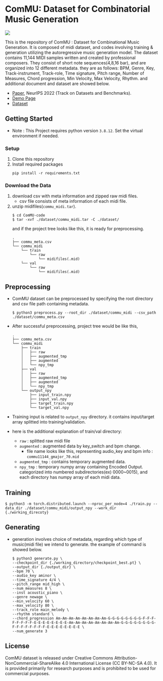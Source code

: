 # ComMU: Dataset for Combinatorial Music Generation

![](https://velog.velcdn.com/images/crosstar1228/post/0d2ed81f-06df-46fe-bfcb-8e5729eab6dc/image.png)

This is the repository of ComMU : Dataset for Combinational Music Generation. It is composed of midi dataset, and codes involving training & generation utilizing the autoregressive music generation model. The dataset contains 11,144 MIDI samples written and created by professional composers.
They consist of short note sequences(4,8,16 bar), and are organized into 12 different metadata. they are as follows: BPM, Genre, Key, Track-instrument, Track-role, Time signature, Pitch range, Number of Measures, Chord progression, Min Velocity, Max Velocity, Rhythm.
and additional document and dataset are showed below.
- [Paper](https://openreview.net/pdf?id=Jq3uTzLg9se), NeurIPS 2022 (Track on Datasets and Benchmarks).
- [Demo Page](https://pozalabs.github.io/ComMU/)
- [Dataset](https://github.com/POZAlabs/ComMU-code/tree/master/dataset)

## Getting Started
- Note : This Project requires python version `3.8.12`. Set the virtual environment if needed.
### Setup
1. Clone this repository
2. Install required packages
    ```
    pip install -r requirements.txt
    ```
### Download the Data
1. download csv with meta information and zipped raw midi files.
   - csv file consists of meta information of each midi file.
2. unzip midifiles(`commu_midi.tar`).
    ```
    $ cd ComMU-code
    $ tar -xvf ./dataset/commu_midi.tar -C ./dataset/
    ```
    and if the project tree looks like this, it is ready for preprocessing. 
    ```
    .
    ├── commu_meta.csv
    └── commu_midi
        └── train
            └── raw
                └── midifiles(.mid)
        └── val
            └── raw
                └── midifiles(.mid)
    ``` 

## Preprocessing
- ComMU dataset can be preprocessed by specifying the root directory and csv file path containing metadata.
    ```
    $ python3 preprocess.py --root_dir ./dataset/commu_midi --csv_path ./dataset/commu_meta.csv
    ```

- After successful preprocessing, project tree would be like this,
    ```
    .
    ├── commu_meta.csv
    └── commu_midi
        ├── train
        │   ├── raw
        │   ├── augmented_tmp
        │   ├── augmented
        │   └── npy_tmp
        ├── val
        │   ├── raw
        │   ├── augmented_tmp
        │   ├── augmented
        │   └── npy_tmp
        └── output_npy
            ├── input_train.npy
            ├── input_val.npy
            ├── target_train.npy
            └── target_val.npy
    ```
- Training input is related to `output_npy` directory. it contains input/target array splitted into training/validation.
- here is the additional explanation of train/val directory: 
  - `raw` : splitted raw midi file
  - `augmented` : augmented data by key_switch and bpm change. 
    - file name looks like this, representing audio_key and bpm info : `commu11144_gmajor_70.mid`
  - `augmented_tmp` : contains temporary augmented data.
  - `npy_tmp` : temporary numpy array containing Encoded Output. categorized into numbered subdirectories(ex) 0000~0015), and each directory has numpy array of each midi data.


## Training
```
$ python3 -m torch.distributed.launch --nproc_per_node=4 ./train.py --data_dir ./dataset/commu_midi/output_npy --work_dir {./working_direcoty}
```

## Generating
- generation involves choice of metadata, regarding which type of music(midi file) we intend to generate. the example of command is showed below.
    ```
    $ python3 generate.py \
    --checkpoint_dir {./working_directory/checkpoint_best.pt} \
    --output_dir {./output_dir} \
    --bpm 70 \
    --audio_key aminor \
    --time_signature 4/4 \
    --pitch_range mid_high \
    --num_measures 8 \
    --inst acoustic_piano \
    --genre newage \
    --min_velocity 60 \
    --max_velocity 80 \
    --track_role main_melody \
    --rhythm standard \
    --chord_progression Am-Am-Am-Am-Am-Am-Am-Am-G-G-G-G-G-G-G-G-F-F-F-F-F-F-F-F-E-E-E-E-E-E-E-E-Am-Am-Am-Am-Am-Am-Am-Am-G-G-G-G-G-G-G-G-F-F-F-F-F-F-F-F-E-E-E-E-E-E-E-E \
    --num_generate 3
    ```
## License
ComMU dataset is released under Creative Commons Attribution-NonCommercial-ShareAlike 4.0 International License (CC BY-NC-SA 4.0). It is provided primarily for research purposes and is prohibited to be used for commercial purposes.
